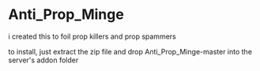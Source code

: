 # Anti_Prop_Minge
i created this to foil prop killers and prop spammers

to install, just extract the zip file and drop Anti_Prop_Minge-master into the server's addon folder
